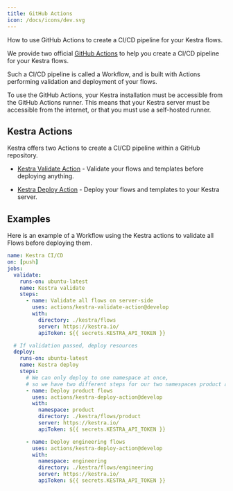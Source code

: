 ```yaml
---
title: GitHub Actions
icon: /docs/icons/dev.svg
---
```


How to use GitHub Actions to create a CI/CD pipeline for your Kestra flows.

We provide two official [GitHub Actions](https://github.com/features/actions) to help you create a CI/CD pipeline for your Kestra flows.

Such a CI/CD pipeline is called a Workflow, and is built with Actions performing validation and deployment of your flows.

To use the GitHub Actions, your Kestra installation must be accessible from the GitHub Actions runner. This means that your Kestra server must be accessible from the internet, or that you must use a self-hosted runner.

## Kestra Actions

Kestra offers two Actions to create a CI/CD pipeline within a GitHub repository.

* [Kestra Validate Action](https://github.com/marketplace/actions/kestra-validate-action) - Validate your flows and templates before deploying anything.

* [Kestra Deploy Action](https://github.com/marketplace/actions/kestra-deploy-action) - Deploy your flows and templates to your Kestra server.

## Examples

Here is an example of a Workflow using the Kestra actions to validate all Flows before deploying them.


```yaml
name: Kestra CI/CD
on: [push]
jobs:
  validate:
    runs-on: ubuntu-latest
    name: Kestra validate
    steps:
      - name: Validate all flows on server-side
        uses: actions/kestra-validate-action@develop
        with:
          directory: ./kestra/flows
          server: https://kestra.io/
          apiToken: ${{ secrets.KESTRA_API_TOKEN }}

  # If validation passed, deploy resources
  deploy:
    runs-on: ubuntu-latest
    name: Kestra deploy
    steps:
      # We can only deploy to one namespace at once,
      # so we have two different steps for our two namespaces product and engineering
      - name: Deploy product flows
        uses: actions/kestra-deploy-action@develop
        with:
          namespace: product
          directory: ./kestra/flows/product
          server: https://kestra.io/
          apiToken: ${{ secrets.KESTRA_API_TOKEN }}

      - name: Deploy engineering flows
        uses: actions/kestra-deploy-action@develop
        with:
          namespace: engineering
          directory: ./kestra/flows/engineering
          server: https://kestra.io/
          apiToken: ${{ secrets.KESTRA_API_TOKEN }}
```

